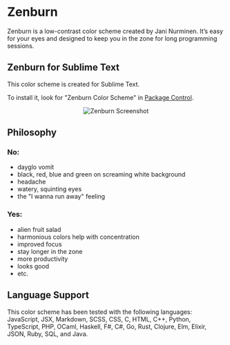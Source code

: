 # Zenburn

Zenburn is a low-contrast color scheme created by Jani Nurminen. It’s easy for your eyes and designed to keep you in the zone for long programming sessions.

## Zenburn for Sublime Text

This color scheme is created for Sublime Text.

To install it, look for "Zenburn Color Scheme" in [Package Control](https://packagecontrol.io/packages/Zenburn%20Color%20Scheme).

<p align="center">
  <img src="https://github.com/ryanolsonx/sublimetext-zenburn-theme/raw/master/screenshots/Zenburn.png" alt="Zenburn Screenshot" />
</p>

## Philosophy

### No:

  - dayglo vomit
  - black, red, blue and green on screaming white background
  - headache
  - watery, squinting eyes
  - the "I wanna run away" feeling

### Yes:

  + alien fruit salad
  + harmonious colors help with concentration
  + improved focus
  + stay longer in the zone
  + more productivity
  + looks good
  + etc.

## Language Support

This color scheme has been tested with the following languages: JavaScript, JSX, Markdown, SCSS, CSS, C, HTML, C++, Python, TypeScript, PHP, OCaml, Haskell, F#, C#, Go, Rust, Clojure, Elm, Elixir, JSON, Ruby, SQL, and Java.
